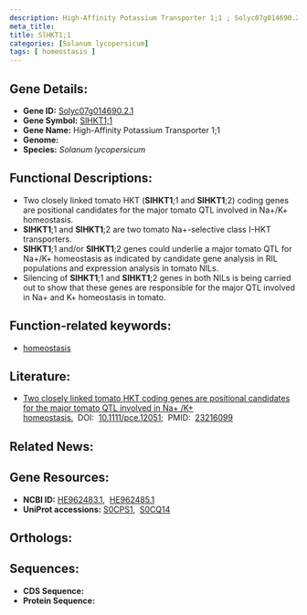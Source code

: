 ```yaml
---
description: High-Affinity Potassium Transporter 1;1 ; Solyc07g014690.2.1 ; Solanum lycopersicum
meta_title:
title: SlHKT1;1
categories: [Solanum lycopersicum]
tags: [ homeostasis ]
---
```


## Gene Details:
- **Gene ID:** [Solyc07g014690.2.1]()
- **Gene Symbol:** <u>SlHKT1;1</u>
- **Gene Name:** High-Affinity Potassium Transporter 1;1
- **Genome:** 
- **Species:** *Solanum lycopersicum*

## Functional Descriptions:
   - Two closely linked tomato HKT (**SlHKT1**;1 and **SlHKT1**;2) coding genes are positional candidates for the major tomato QTL involved in Na+/K+ homeostasis.
   - **SlHKT1**;1 and **SlHKT1**;2 are two tomato Na+-selective class I-HKT transporters.
   - **SlHKT1**;1 and/or **SlHKT1**;2 genes could underlie a major tomato QTL for Na+/K+ homeostasis as indicated by candidate gene analysis in RIL populations and expression analysis in tomato NILs.
   - Silencing of **SlHKT1**;1 and **SlHKT1**;2 genes in both NILs is being carried out to show that these genes are responsible for the major QTL involved in Na+ and K+ homeostasis in tomato.

## Function-related keywords:
   - [homeostasis](/tags/homeostasis/)

## Literature:
   - [Two closely linked tomato HKT coding genes are positional candidates for the major tomato QTL involved in Na+ /K+ homeostasis.](https://www.doi.org/10.1111/pce.12051)&nbsp;&nbsp;DOI:&nbsp;&nbsp;[10.1111/pce.12051](https://www.doi.org/10.1111/pce.12051);&nbsp;&nbsp;PMID:&nbsp;&nbsp;[23216099](https://pubmed.ncbi.nlm.nih.gov/23216099/)

## Related News:

## Gene Resources:
- **NCBI ID:**  [HE962483.1](https://www.ncbi.nlm.nih.gov/search/all/?term=HE962483.1),&nbsp;&nbsp;[HE962485.1](https://www.ncbi.nlm.nih.gov/search/all/?term=HE962485.1)
- **UniProt accessions:**  [S0CPS1](https://www.uniprot.org/uniprotkb/S0CPS1/entry),&nbsp;&nbsp;[S0CQ14](https://www.uniprot.org/uniprotkb/S0CQ14/entry)

## Orthologs:

## Sequences:
- **CDS Sequence:**
- **Protein Sequence:**
